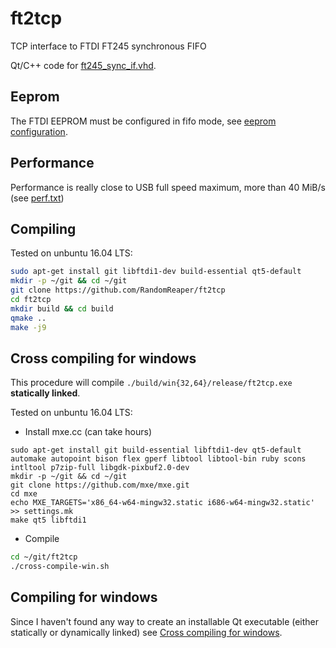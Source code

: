 # ft2tcp
TCP interface to FTDI FT245 synchronous FIFO

Qt/C++ code for [ft245_sync_if.vhd](https://github.com/RandomReaper/pim-vhdl/blob/master/hdl/rtl/ft245_sync_if/ft245_sync_if.vhd).

## Eeprom
The FTDI EEPROM must be configured in fifo mode, see [eeprom configuration](./eeprom-config/README.md).

## Performance
Performance is really close to USB full speed maximum, more than 40 MiB/s (see [perf.txt](./perf.txt))

## Compiling

Tested on unbuntu 16.04 LTS:
```bash
sudo apt-get install git libftdi1-dev build-essential qt5-default
mkdir -p ~/git && cd ~/git
git clone https://github.com/RandomReaper/ft2tcp
cd ft2tcp
mkdir build && cd build
qmake ..
make -j9
```

## Cross compiling for windows
This procedure will compile ```./build/win{32,64}/release/ft2tcp.exe``` **statically linked**.


Tested on unbuntu 16.04 LTS:

* Install mxe.cc (can take hours)
```
sudo apt-get install git build-essential libftdi1-dev qt5-default automake autopoint bison flex gperf libtool libtool-bin ruby scons intltool p7zip-full libgdk-pixbuf2.0-dev
mkdir -p ~/git && cd ~/git
git clone https://github.com/mxe/mxe.git
cd mxe
echo MXE_TARGETS='x86_64-w64-mingw32.static i686-w64-mingw32.static' >> settings.mk
make qt5 libftdi1
```
* Compile
```bash
cd ~/git/ft2tcp
./cross-compile-win.sh

```

## Compiling for windows
Since I haven't found any way to create an installable Qt executable (either statically or
dynamically linked) see [Cross compiling for windows](#Cross-compiling-for-windows).

